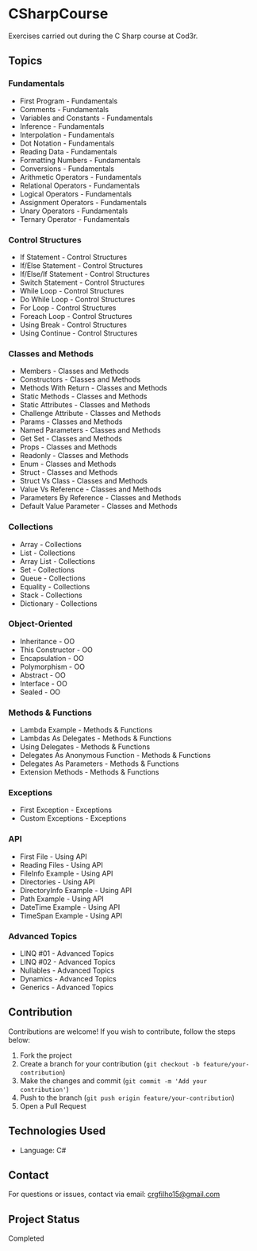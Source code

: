 # CSharpCourse

Exercises carried out during the C Sharp course at Cod3r.

## Topics

### Fundamentals

- First Program - Fundamentals
- Comments - Fundamentals
- Variables and Constants - Fundamentals
- Inference - Fundamentals
- Interpolation - Fundamentals
- Dot Notation - Fundamentals
- Reading Data - Fundamentals
- Formatting Numbers - Fundamentals
- Conversions - Fundamentals
- Arithmetic Operators - Fundamentals
- Relational Operators - Fundamentals
- Logical Operators - Fundamentals
- Assignment Operators - Fundamentals
- Unary Operators - Fundamentals
- Ternary Operator - Fundamentals

### Control Structures

- If Statement - Control Structures
- If/Else Statement - Control Structures
- If/Else/If Statement - Control Structures
- Switch Statement - Control Structures
- While Loop - Control Structures
- Do While Loop - Control Structures
- For Loop - Control Structures
- Foreach Loop - Control Structures
- Using Break - Control Structures
- Using Continue - Control Structures

### Classes and Methods

- Members - Classes and Methods
- Constructors - Classes and Methods
- Methods With Return - Classes and Methods
- Static Methods - Classes and Methods
- Static Attributes - Classes and Methods
- Challenge Attribute - Classes and Methods
- Params - Classes and Methods
- Named Parameters - Classes and Methods
- Get Set - Classes and Methods
- Props - Classes and Methods
- Readonly - Classes and Methods
- Enum - Classes and Methods
- Struct - Classes and Methods
- Struct Vs Class - Classes and Methods
- Value Vs Reference - Classes and Methods
- Parameters By Reference - Classes and Methods
- Default Value Parameter - Classes and Methods

### Collections

- Array - Collections
- List - Collections
- Array List - Collections
- Set - Collections
- Queue - Collections
- Equality - Collections
- Stack - Collections
- Dictionary - Collections

### Object-Oriented

- Inheritance - OO
- This Constructor - OO
- Encapsulation - OO
- Polymorphism - OO
- Abstract - OO
- Interface - OO
- Sealed - OO

### Methods & Functions

- Lambda Example - Methods & Functions
- Lambdas As Delegates - Methods & Functions
- Using Delegates - Methods & Functions
- Delegates As Anonymous Function - Methods & Functions
- Delegates As Parameters - Methods & Functions
- Extension Methods - Methods & Functions

### Exceptions

- First Exception - Exceptions
- Custom Exceptions - Exceptions

### API

- First File - Using API
- Reading Files - Using API
- FileInfo Example - Using API
- Directories - Using API
- DirectoryInfo Example - Using API
- Path Example - Using API
- DateTime Example - Using API
- TimeSpan Example - Using API

### Advanced Topics

- LINQ #01 - Advanced Topics
- LINQ #02 - Advanced Topics
- Nullables - Advanced Topics
- Dynamics - Advanced Topics
- Generics - Advanced Topics

## Contribution

Contributions are welcome! If you wish to contribute, follow the steps below:

1. Fork the project
2. Create a branch for your contribution (`git checkout -b feature/your-contribution`)
3. Make the changes and commit (`git commit -m 'Add your contribution'`)
4. Push to the branch (`git push origin feature/your-contribution`)
5. Open a Pull Request

## Technologies Used

- Language: C#

## Contact

For questions or issues, contact via email: crgfilho15@gmail.com

## Project Status

Completed
